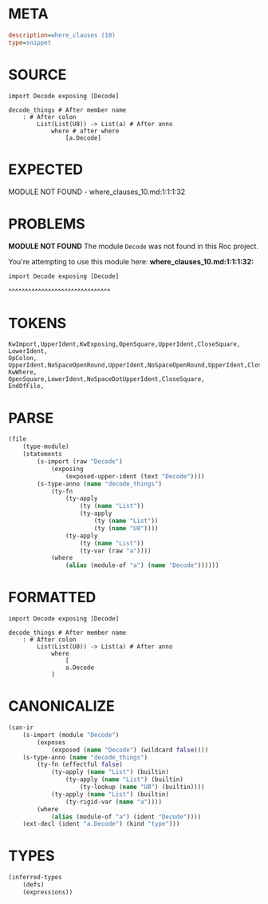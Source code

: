 # META
~~~ini
description=where_clauses (10)
type=snippet
~~~
# SOURCE
~~~roc
import Decode exposing [Decode]

decode_things # After member name
	: # After colon
		List(List(U8)) -> List(a) # After anno
			where # after where
				[a.Decode]
~~~
# EXPECTED
MODULE NOT FOUND - where_clauses_10.md:1:1:1:32
# PROBLEMS
**MODULE NOT FOUND**
The module `Decode` was not found in this Roc project.

You're attempting to use this module here:
**where_clauses_10.md:1:1:1:32:**
```roc
import Decode exposing [Decode]
```
^^^^^^^^^^^^^^^^^^^^^^^^^^^^^^^


# TOKENS
~~~zig
KwImport,UpperIdent,KwExposing,OpenSquare,UpperIdent,CloseSquare,
LowerIdent,
OpColon,
UpperIdent,NoSpaceOpenRound,UpperIdent,NoSpaceOpenRound,UpperIdent,CloseRound,CloseRound,OpArrow,UpperIdent,NoSpaceOpenRound,LowerIdent,CloseRound,
KwWhere,
OpenSquare,LowerIdent,NoSpaceDotUpperIdent,CloseSquare,
EndOfFile,
~~~
# PARSE
~~~clojure
(file
	(type-module)
	(statements
		(s-import (raw "Decode")
			(exposing
				(exposed-upper-ident (text "Decode"))))
		(s-type-anno (name "decode_things")
			(ty-fn
				(ty-apply
					(ty (name "List"))
					(ty-apply
						(ty (name "List"))
						(ty (name "U8"))))
				(ty-apply
					(ty (name "List"))
					(ty-var (raw "a"))))
			(where
				(alias (module-of "a") (name "Decode"))))))
~~~
# FORMATTED
~~~roc
import Decode exposing [Decode]

decode_things # After member name
	: # After colon
		List(List(U8)) -> List(a) # After anno
			where
				[
				a.Decode
			]
~~~
# CANONICALIZE
~~~clojure
(can-ir
	(s-import (module "Decode")
		(exposes
			(exposed (name "Decode") (wildcard false))))
	(s-type-anno (name "decode_things")
		(ty-fn (effectful false)
			(ty-apply (name "List") (builtin)
				(ty-apply (name "List") (builtin)
					(ty-lookup (name "U8") (builtin))))
			(ty-apply (name "List") (builtin)
				(ty-rigid-var (name "a"))))
		(where
			(alias (module-of "a") (ident "Decode"))))
	(ext-decl (ident "a.Decode") (kind "type")))
~~~
# TYPES
~~~clojure
(inferred-types
	(defs)
	(expressions))
~~~
